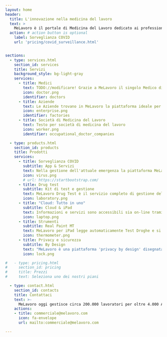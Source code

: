```yaml
---
layout: home
header:
  title: L'innovazione nella medicina del lavoro
  text: >
    MeLavoro è il portale di Medicina del Lavoro dedicato ai professionisti del settore, alle Aziende ed ai Lavoratori: un unico luogo in cui i diversi protagonisti svolgono la lora attività con servizi sempre all'avanguardia.
  action: # action button is optional
    label: Sorveglianza COVID
    url: 'pricing/covid_surveillance.html'


sections:
  - type: services.html
    section_id: services
    title: Servizi
    background_style: bg-light-gray
    services:
      - title: Medici
        text: TODO://modificare! Grazie a MeLavoro il singolo Medico di Medicina o le Società di Medicina del Lavoro hanno a disposizione una suite completa per la gestione dei Clienti, dalla gestione dei Gruppi e dei Fattori di Rischio, alla pianificazione degli scadenzari, alla conduzione assistita di Visite ed Esami. Non solo dati ma anche documenti e referti sono integrati in MeLavoro dove tutto è digitale compresa la firma di referti e delle indoneità.
        icon: doctor.png
        identifier: doctors
      - title: Aziende
        text: Le Aziende trovano in MeLavoro la piattaforma ideale per governare le attività di sorveglianza sanitaria in collegamento diretto con il Medico Competente. MeLavoro permette all'aziende di gestire le anagrafiche dei dipendenti, la documentazione collegata, l'idoneità dei dipendenti, e molto altro. MeLavoro fornisce inoltre all'azienda strumetni dedicati all'interazione diretta con i dipendenti anche in ottica di Sorveglinza COVID.
        icon: enterprise.png
        identifier: factories
      - title: Società di Medicina del Lavoro
        text: Testo per società di medicina del lavoro
        icon: worker.png
        identifier: occupational_doctor_companies

  - type: products.html
    section_id: products
    title: Prodotti
    services:
      - title: Sorveglianza COVID
        subtitle: App & Servizi
        text: Nella gestione dell'attuale emergenza la piattaforma MeLavoro mette a disposizione di Medici, Aziende e Dipendenti applicazioni e servizi dedicati per la gestione, contattaci per i dettagli.
        icon: virus.png
        # url: https://startbootstrap.com/
      - title: Drug test
        subtitle: Kit di test e gestione
        text: MeLavoro Drug Test è il servizio completo di gestione della sorveglianza droghe che oltre alla piattaforma di gestione mette a disposizione kit specifici per gli esami droghe.
        icon: laboratory.png
      - title: "Cloud: Tutto in uno"
        subtitle: Cloud & iPad
        text: Informazioni e servizi sono accessibili sia on-line tramite web-app sia in modo non connesso tramite l'app per iPad dedicata a Medici ed Infermieri. Per i dipendenti è disponibile l'App MeLavoroDip sia per iOS che per Android.
        icon: laptop.png
      - title: Strumenti
        subtitle: Real Paint MT
        text: MeLavoro per iPad legge automaticamente Test Droghe e si interfaccia direttamente con i più diffusi strumenti per analisi presenti sul mercato quali Spirometri ed Audiometri.
        icon: thermometer.png
      - title: Privacy e sicurezza
        subtitle: By Design
        text: "MeLavoro è una piattaforma 'privacy by design' disegnata e realizzata con al centro il rispetto per la privacy di tutti gli attori coinvolti: accessi controllati e monitorati, dati crittografati e backup automatici sono la base del sistema."
        icon: lock.png

#   - type: pricing.html
#     section_id: pricing
#     title: Prezzi
#     text: Seleziona uno dei nostri piani

  - type: contact.html
    section_id: contacts
    title: Contattaci
    text: >-
      MeLavoro oggi gestisce circa 200.000 lavoratori per oltre 4.000 Aziende ed oltre 50.000 documenti trattati ogni mese. Entra anche tu nel nostro mondo!
    actions:
    - title: commerciale@melavoro.com
      icon: fa-envelope
      url: mailto:commerciale@melavoro.com

---
```

